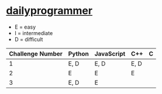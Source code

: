 # [dailyprogrammer](https://www.reddit.com/r/dailyprogrammer)

- E = easy
- I = intermediate
- D = difficult

| Challenge Number | Python | JavaScript | C++  | C |
|------------------|--------|------------|------|---|
| 1                | E, D   | E, D       | E, D |   |
| 2                | E      | E          | E    |   |
| 3                | E, D   | E          |      |   |

